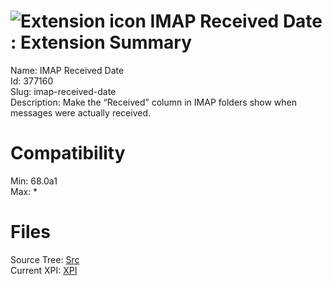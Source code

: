 # ![Extension icon](https://addons.thunderbird.net/user-media/addon_icons/377/377160-64.png?modified=1567793259) IMAP Received Date : Extension Summary

Name: IMAP Received Date  
Id: 377160  
Slug: imap-received-date  
Description: Make the “Received” column in IMAP folders show when messages were actually received.
  

# Compatibility
Min: 68.0a1  
Max: *  

# Files

Source Tree: [Src](x68/377160-imap-received-date/src)  
Current XPI: [XPI](x68/377160-imap-received-date/xpi)  



